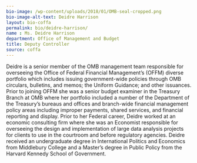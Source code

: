 ```yaml
---
bio-image: /wp-content/uploads/2018/01/OMB-seal-cropped.png
bio-image-alt-text: Deidre Harrison
layout: bio-coffa
permalink: bio/deidre-harrison/
name : Ms. Deidre Harrison
department: Office of Management and Budget
title: Deputy Controller
source: coffa
---
```


<p>Deidre is a senior member of the OMB management team responsible for overseeing the Office of Federal Financial Management’s (OFFM) diverse portfolio which includes issuing government-wide policies through OMB circulars, bulletins, and memos; the Uniform Guidance; and other issuances. Prior to joining OFFM she was a senior budget examiner in the Treasury Branch at OMB where her portfolio included a number of the Department of the Treasury’s bureaus and offices and branch-wide financial management policy areas including improper payments, shared services, and financial reporting and display. Prior to her Federal career, Deidre worked at an economic consulting firm where she was an Economist responsible for overseeing the design and implementation of large data analysis projects for clients to use in the courtroom and before regulatory agencies. Deidre received an undergraduate degree in International Politics and Economics from Middlebury College and a Master’s degree in Public Policy from the Harvard Kennedy School of Government.</p>